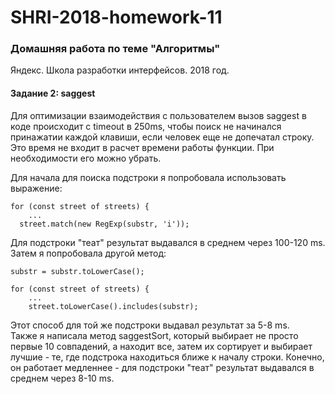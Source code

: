 # SHRI-2018-homework-11

### Домашняя работа по теме "Алгоритмы"

Яндекс. Школа разработки интерфейсов. 2018 год.

#### Задание 2: saggest

Для оптимизации взаимодействия с пользователем вызов saggest в коде происходит с timeout в 250ms, чтобы поиск не начинался принажатии каждой клавиши, если человек еще не допечатал строку. Это время не входит в расчет времени работы функции. При необходимости его можно убрать.  
  
Для начала для поиска подстроки я попробовала использовать выражение:  
```
for (const street of streets) {
    ...
  street.match(new RegExp(substr, 'i'));
```
Для подстроки "теат" результат выдавался в среднем через 100-120 ms.  
Затем я попробовала другой метод:  
```
substr = substr.toLowerCase();

for (const street of streets) {
    ...
    street.toLowerCase().includes(substr);

```
Этот способ для той же подстроки выдавал результат за 5-8 ms.  
Также я написала метод saggestSort, который выбирает не просто первые 10 совпадений, а находит все, затем их сортирует и выбирает лучшие - те, где подстрока находиться ближе к началу строки. Конечно, он работает медленнее - для подстроки "теат" результат выдавался в среднем через 8-10 ms.
